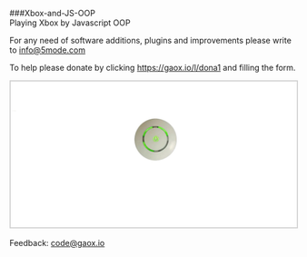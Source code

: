 ###Xbox-and-JS-OOP   
Playing Xbox by Javascript OOP

For any need of software additions, plugins and improvements please write to <a href="mailto:info@5mode.com">info@5mode.com</a>  

To help please donate by clicking <a href="https://gaox.io/l/dona1">https://gaox.io/l/dona1</a> and filling the form.  

<img src="/res/screenshot1.jpg" style="border:2px solid lightgray">

Feedback: <a href="mailto:code@gaox.io">code@gaox.io</a>
